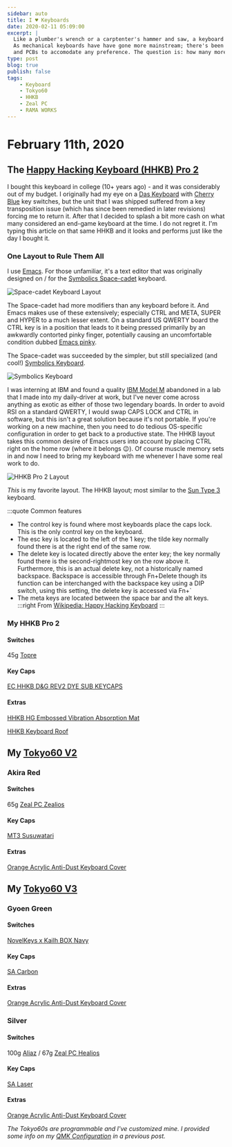 ```yaml
---
sidebar: auto
title: I ♥ Keyboards
date: 2020-02-11 05:09:00
excerpt: |
  Like a plumber's wrench or a carptenter's hammer and saw, a keyboard is indispensible to the programmer. 
  As mechanical keyboards have have gone more mainstream; there's been an explosion of key switches, cases, 
  and PCBs to accomodate any preference. The question is: how many more will I buy before I'm satisfied?
type: post
blog: true
publish: false
tags:
    - Keyboard
    - Tokyo60
    - HHKB
    - Zeal PC
    - RAMA WORKS
---
```


# February 11th, 2020

## The [Happy Hacking Keyboard (HHKB) Pro 2](https://deskthority.net/wiki/HHKB_Professional2)

I bought this keyboard in college (10+ years ago) - and it was considerably out
of my budget. I originally had my eye on a [Das
Keyboard](https://www.daskeyboard.com/) with [Cherry
Blue](https://deskthority.net/wiki/Cherry_MX_Blue) key switches, but the unit
that I was shipped suffered from a key transposition issue (which has since been
remedied in later revisions) forcing me to return it. After that I decided to
splash a bit more cash on what many considered an end-game keyboard at the time.
I do not regret it. I'm typing this article on that same HHKB and it looks and
performs just like the day I bought it.

### One Layout to Rule Them All

I use [Emacs](https://en.wikipedia.org/wiki/GNU_Emacs). For those unfamiliar,
it's a text editor that was originally designed on / for the [Symbolics
Space-cadet](https://en.wikipedia.org/wiki/Space-cadet_keyboard) keyboard.

![Space-cadet Keyboard Layout](./img/space_cadet.gif)

The Space-cadet had more modifiers than any keyboard before it. And Emacs makes
use of these extensively; especially CTRL and META, SUPER and HYPER to a much
lesser extent. On a standard US QWERTY board the CTRL key is in a position that
leads to it being pressed primarily by an awkwardly contorted pinky finger,
potentially causing an uncomfortable condition dubbed [Emacs
pinky](https://en.wikipedia.org/wiki/Emacs#Emacs_pinky).

The Space-cadet was succeeded by the simpler, but still specialized (and cool!)
[Symbolics
Keyboard](https://en.wikipedia.org/wiki/Symbolics#Symbolics_keyboard).

![Symbolics Keyboard](./img/symbolics.jpg)

I was interning at IBM and found a quality [IBM Model
M](https://en.wikipedia.org/wiki/Model_M_keyboard) abandoned in a lab that I
made into my daily-driver at work, but I've never come across anything as
exotic as either of those two legendary boards. In order to avoid RSI on a
standard QWERTY, I would swap CAPS LOCK and CTRL in software, but this isn't a
great solution because it's not portable. If you're working on a new machine,
then you need to do tedious OS-specific configuration in order to get back to a
productive state. The HHKB layout takes this common desire of Emacs users into
account by placing CTRL right on the home row (where it belongs :wink:). Of
course muscle memory sets in and now I need to bring my keyboard with me
whenever I have some real work to do.

![HHKB Pro 2 Layout](./img/hhkb_layout.png)

*This* is my favorite layout. The HHKB layout; most similar to the [Sun Type
3](https://deskthority.net/wiki/Sun_Type_3) keyboard.

:::quote Common features
- The control key is found where most keyboards place the caps lock. This is the
  only control key on the keyboard.
- The esc key is located to the left of the 1 key; the tilde key normally found
  there is at the right end of the same row.
- The delete key is located directly above the enter key; the key normally found
  there is the second-rightmost key on the row above it. Furthermore, this is an
  actual delete key, not a historically named backspace. Backspace is accessible
  through Fn+Delete though its function can be interchanged with the backspace
  key using a DIP switch, using this setting, the delete key is accessed via
  Fn+`
- The meta keys are located between the space bar and the alt keys.
:::right
From [Wikipedia: Happy Hacking Keyboard](https://en.wikipedia.org/wiki/Happy_Hacking_Keyboard)
:::

### My HHKB Pro 2

#### Switches

45g [Topre](https://deskthority.net/wiki/Topre_switch)

#### Key Caps

[EC HHKB D&G REV2 DYE SUB KEYCAPS](https://kbdfans.com/products/ec-hhkb-d-g-rev2-dye-sub-keycaps)

#### Extras

[HHKB HG Embossed Vibration Absorption Mat](http://www.smartimports.net/hhkb-hg-embossed-vibration-absorption-mat/)

[HHKB Keyboard Roof](http://www.smartimports.net/happy-hacking-keyboard-professional-keyboard-roof-clear/)

## My [Tokyo60 V2](https://drop.com/buy/massdrop-x-tokyo-keyboard-tokyo60-keyboard-kit)

### Akira Red

#### Switches

65g [Zeal PC Zealios](https://zealpc.net/products/zealio)

#### Key Caps

[MT3 Susuwatari](https://drop.com/buy/massdrop-x-matt3o-mt3-susuwatari-custom-keycap-set)

#### Extras

[Orange Acrylic Anti-Dust Keyboard Cover](https://kprepublic.com/products/acrylic-ornage-60-dust-cover-anti-dust-guard-cap-for-60-mechanical-keyboard-such-as-gh60-satan60-xd60-xd64-infinity-60-poker-2)

## My [Tokyo60 V3](https://drop.com/buy/massdrop-x-tokyo-keyboard-tokyo60-keyboard-kit)

### Gyoen Green

#### Switches

[NovelKeys x Kailh BOX Navy](https://novelkeys.xyz/products/novelkeys-x-kailh-box-thick-clicks)

#### Key Caps

[SA Carbon](https://drop.com/buy/carbon)

#### Extras

[Orange Acrylic Anti-Dust Keyboard Cover](https://kprepublic.com/products/acrylic-ornage-60-dust-cover-anti-dust-guard-cap-for-60-mechanical-keyboard-such-as-gh60-satan60-xd60-xd64-infinity-60-poker-2)

### Silver

#### Switches

100g [Aliaz](https://novelkeys.xyz/products/aliaz-switches) / 67g [Zeal PC Healios](https://zealpc.net/products/healios)

#### Key Caps

[SA Laser](https://drop.com/buy/drop-mito-sa-laser-custom-keycap-set)

#### Extras

[Orange Acrylic Anti-Dust Keyboard Cover](https://kprepublic.com/products/acrylic-ornage-60-dust-cover-anti-dust-guard-cap-for-60-mechanical-keyboard-such-as-gh60-satan60-xd60-xd64-infinity-60-poker-2)

*The Tokyo60s are programmable and I've customized mine. I provided some info on my [QMK Configuration](/blog/qmk-firmware-customization/#custom-configuration) in a previous post.*

<ClientOnly>
  <Disqus shortname="ethanaa" />
</ClientOnly>
